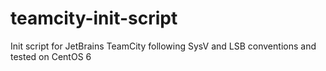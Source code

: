# teamcity-init-script
Init script for JetBrains TeamCity following SysV and LSB conventions and tested on CentOS 6
